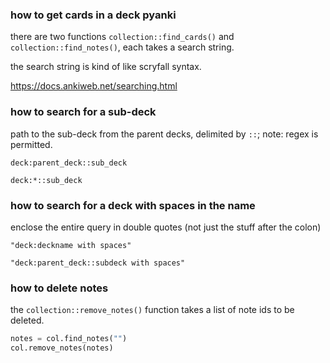 ###	how to get cards in a deck pyanki

there are two functions `collection::find_cards()` and `collection::find_notes()`, each takes a search string. 

the search string is kind of like scryfall syntax.

https://docs.ankiweb.net/searching.html


###	how to search for a sub-deck

path to the sub-deck from the parent decks, delimited by `::`; note: regex is permitted.

`deck:parent_deck::sub_deck`

`deck:*::sub_deck`


###	how to search for a deck with spaces in the name

enclose the entire query in double quotes (not just the stuff after the colon)

`"deck:deckname with spaces"`

`"deck:parent_deck::subdeck with spaces"`


### how to delete notes

the `collection::remove_notes()` function takes a list of note ids to be deleted.

```py
notes = col.find_notes("")
col.remove_notes(notes)
```





